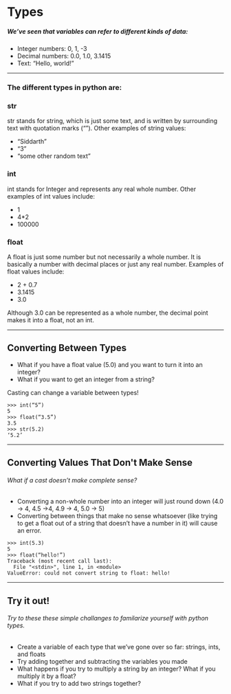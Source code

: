 # Types

##### We’ve seen that variables can refer to different kinds of data:

* Integer numbers: 0, 1, -3
* Decimal numbers: 0.0, 1.0, 3.1415
* Text: “Hello, world!”

---

### The different types in python are:

### str

str stands for string, which is just some text, and is written by surrounding text with quotation marks (“”). Other examples of string values:

* “Siddarth”
* “3”
* “some other random text”

### int

int stands for Integer and represents any real whole number. Other examples of int values include:
* 1
* 4*2
* 100000

### float
A float is just some number but not necessarily a whole number. It is basically a number with decimal places or just any real number. Examples of float values include:
* 2 + 0.7
* 3.1415
* 3.0

Although 3.0 can be represented as a whole number, the decimal point makes it into a float, not an int.

---

## Converting Between Types
* What if you have a float value (5.0) and you want to turn it into an integer?
* What if you want to get an integer from a string?

Casting can change a variable between types!

```
>>> int(“5”)
5
>>> float(“3.5”)
3.5
>>> str(5.2)
‘5.2’
```

---

## Converting Values That Don't Make Sense
###### What if a cast doesn’t make complete sense?
* Converting a non-whole number into an integer will just round down (4.0 → 4, 4.5 →4, 4.9 → 4, 5.0 → 5)
* Converting between things that make no sense whatsoever (like trying to get a float out of a string that doesn’t have a number in it) will cause an error.

```
>>> int(5.3)
5
>>> float(“hello!”)
Traceback (most recent call last):
  File "<stdin>", line 1, in <module>
ValueError: could not convert string to float: hello!
```
---

## Try it out!
###### Try to these these simple challanges to familarize yourself with python types.
* Create a variable of each type that we’ve gone over so far: strings, ints, and floats
* Try adding together and subtracting the variables you made
* What happens if you try to multiply a string by an integer? What if you multiply it by a float?
* What if you try to add two strings together?
